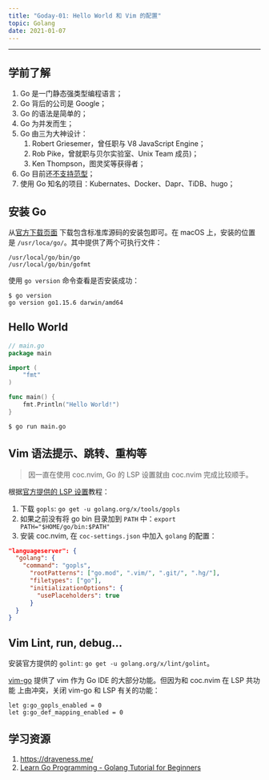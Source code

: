 ```yaml
---
title: "Goday-01: Hello World 和 Vim 的配置"
topic: Golang
date: 2021-01-07
---
```


---

## 学前了解

1. Go 是一门静态强类型编程语言；
2. Go 背后的公司是 Google；
3. Go 的语法是简单的；
4. Go 为并发而生；
5. Go 由三为大神设计：
    1. Robert Griesemer，曾任职与 V8 JavaScript Engine；
    2. Rob Pike，曾就职与贝尔实验室、Unix Team 成员)；
    3. Ken Thompson，图灵奖等获得者；
6. Go 目前还[不支持范型][1]；
7. 使用 Go 知名的项目：Kubernates、Docker、Dapr、TiDB、hugo；


## 安装 Go

从[官方下载页面][3] 下载包含标准库源码的安装包即可。在 macOS 上，安装的位置是
`/usr/loca/go/`。其中提供了两个可执行文件：

```
/usr/local/go/bin/go
/usr/local/go/bin/gofmt
```

使用 `go version` 命令查看是否安装成功：

```
$ go version
go version go1.15.6 darwin/amd64
```


## Hello World

```go
// main.go
package main

import (
	"fmt"
)

func main() {
	fmt.Println("Hello World!")
}
```

```sh
$ go run main.go
```


## Vim 语法提示、跳转、重构等

> 因一直在使用 coc.nvim, Go 的 LSP 设置就由 coc.nvim 完成比较顺手。

根据[官方提供的 LSP 设置][4]教程：

1. 下载 `gopls`: `go get -u golang.org/x/tools/gopls`
2. 如果之前没有将 go bin 目录加到 `PATH` 中：`export PATH="$HOME/go/bin:$PATH"`
3. 安装 coc.nvim, 在 `coc-settings.json` 中加入 `golang` 的配置：

```json
"languageserver": {
  "golang": {
    "command": "gopls",
      "rootPatterns": ["go.mod", ".vim/", ".git/", ".hg/"],
      "filetypes": ["go"],
      "initializationOptions": {
        "usePlaceholders": true
      }
  }
}
```

## Vim Lint, run, debug...

安装官方提供的 `golint`: `go get -u golang.org/x/lint/golint`。

[vim-go][5] 提供了 vim 作为 Go IDE 的大部分功能。但因为和 coc.nvim 在 LSP 共功能
上由冲突，关闭 vim-go 和 LSP 有关的功能：


```vimscript
let g:go_gopls_enabled = 0
let g:go_def_mapping_enabled = 0
```

## 学习资源

1. https://draveness.me/
2. [Learn Go Programming - Golang Tutorial for Beginners][2]


[1]: https://draveness.me/whys-the-design-go-generics/
[2]: https://www.youtube.com/watch?v=YS4e4q9oBaU
[3]: https://golang.org/dl/
[4]: https://github.com/golang/tools/blob/master/gopls/doc/vim.md#cocnvim
[5]: https://github.com/fatih/vim-go
